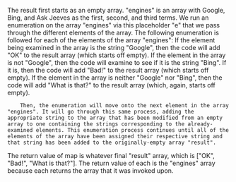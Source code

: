 The result first starts as an empty array.
"engines" is an array with Google, Bing, and Ask Jeeves as the first, second, and third terms.
We run an enumeration on the array "engines" via this placeholder "e" that we pass through the different elements of the array.
	The following enumeration is followed for each of the elements of the array "engines":
		If the element being examined in the array is the string "Google", then the code will add "OK" to the result array (which starts off empty). If the element in the array is not "Google", then the code will examine to see if it is the string "Bing". If it is, then the code will add "Bad!" to the result array (which starts off empty). If the element in the array is neither "Google" nor "Bing", then the code will add "What is that?" to the result array (which, again, starts off empty).

		Then, the enumeration will move onto the next element in the array "engines". It will go through this same process, adding the appropriate string to the array that has been modified from an empty array to one containing the strings corresponding to the already-examined elements. This enumeration process continues until all of the elements of the array have been assigned their respective string and that string has been added to the originally-empty array "result". 

The return value of map is whatever final "result" array, which is ["OK", "Bad!", "What is that?"]. The return value of each is the "engines" array because each returns the array that it was invoked upon. 
